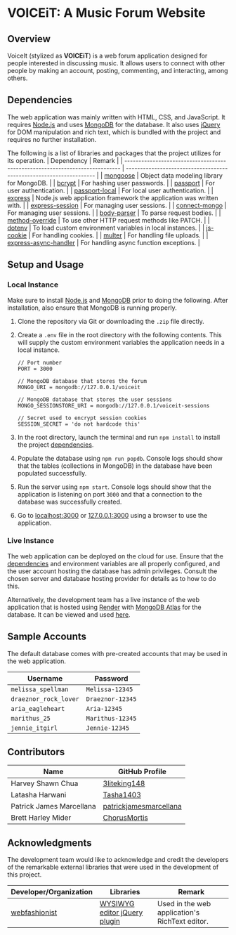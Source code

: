 # VOICEiT: A Music Forum Website

## Overview

VoiceIt (stylized as **VOICEiT**) is a web forum application designed for people interested in discussing music. It allows users to connect with other people by making an account, posting, commenting, and interacting, among others.

## Dependencies

The web application was mainly written with HTML, CSS, and JavaScript. It requires [Node.js](https://nodejs.org) and uses [MongoDB](https://www.mongodb.com/) for the database. It also uses [jQuery](https://jquery.com) for DOM manipulation and rich text, which is bundled with the project and requires no further installation.

The following is a list of libraries and packages that the project utilizes for its operation.
| Dependency                                                                   | Remark                                                              |
| ---------------------------------------------------------------------------- | ------------------------------------------------------------------- |
| [mongoose](https://www.npmjs.com/package/mongoose)                           | Object data modeling library for MongoDB.                           |
| [bcrypt](https://www.npmjs.com/package/bcrypt)                               | For hashing user passwords.                                         |
| [passport](https://www.npmjs.com/package/passport)                           | For user authentication.                                            |
| [passport-local](https://www.npmjs.com/package/passport-local)               | For local user authentication.                                      |
| [express](https://www.npmjs.com/package/express)                             | Node.js web application framework the application was written with. |
| [express-session](https://www.npmjs.com/package/express-session)             | For managing user sessions.                                         |
| [connect-mongo](https://www.npmjs.com/package/connect-mongo)                 | For managing user sessions.                                         |
| [body-parser](https://www.npmjs.com/package/body-parser)                     | To parse request bodies.                                            |
| [method-override](https://www.npmjs.com/package/method-override)             | To use other HTTP request methods like PATCH.                       |
| [dotenv](https://www.npmjs.com/package/dotenv)                               | To load custom environment variables in local instances.            |
| [js-cookie](https://www.npmjs.com/package/js-cookie)                         | For handling cookies.                                               |
| [multer](https://www.npmjs.com/package/multer)                               | For handling file uploads.                                          |
| [express-async-handler](https://www.npmjs.com/package/express-async-handler) | For handling async function exceptions.                             |

## Setup and Usage

### Local Instance

Make sure to install [Node.js](https://nodejs.org) and [MongoDB](https://www.mongodb.com/) prior to doing the following. After installation, also ensure that MongoDB is running properly.

1. Clone the repository via Git or downloading the `.zip` file directly.
2. Create a `.env` file in the root directory with the following contents. This will supply the custom environment variables the application needs in a local instance.

    ```text
    // Port number
    PORT = 3000 

    // MongoDB database that stores the forum
    MONGO_URI = mongodb://127.0.0.1/voiceit 

    // MongoDB database that stores the user sessions
    MONGO_SESSIONSTORE_URI = mongodb://127.0.0.1/voiceit-sessions

    // Secret used to encrypt session cookies
    SESSION_SECRET = 'do not hardcode this'
    ```

3. In the root directory, launch the terminal and run `npm install` to install the project [dependencies](#dependencies).
4. Populate the database using `npm run popdb`. Console logs should show that the tables (collections in MongoDB) in the database have been populated successfully.
5. Run the server using `npm start`. Console logs should show that the application is listening on port `3000` and that a connection to the database was successfully created.
6. Go to [localhost:3000](http://localhost:3000) or [127.0.0.1:3000](http://127.0.0.1:3000) using a browser to use the application.

### Live Instance

The web application can be deployed on the cloud for use. Ensure that the [dependencies](#dependencies) and environment variables are all properly configured, and the user account hosting the database has admin privileges. Consult the chosen server and database hosting provider for details as to how to do this.

Alternatively, the development team has a live instance of the web application that is hosted using [Render](https://render.com/) with [MongoDB Atlas](https://www.mongodb.com/atlas/database) for the database. It can be viewed and used [here](https://voiceit.onrender.com/index.html?forum=home).

## Sample Accounts

The default database comes with pre-created accounts that may be used in the web application.

| Username              | Password         |
| --------------------- | ---------------- |
| `melissa_spellman`    | `Melissa-12345`  |
| `draeznor_rock_lover` | `Draeznor-12345` |
| `aria_eagleheart`     | `Aria-12345`     |
| `marithus_25`         | `Marithus-12345` |
| `jennie_itgirl`       | `Jennie-12345`   |

## Contributors

| Name                     | GitHub Profile                                                      |
| ------------------------ | ------------------------------------------------------------------- |
| Harvey Shawn Chua        | [3liteking148](https://github.com/3liteking148)                     |
| Latasha Harwani          | [Tasha1403](https://github.com/Tasha1403)                           |
| Patrick James Marcellana | [patrickjamesmarcellana](https://github.com/patrickjamesmarcellana) |
| Brett Harley Mider       | [ChorusMortis](https://github.com/ChorusMortis)                     |

## Acknowledgments

The development team would like to acknowledge and credit the developers of the remarkable external libraries that were used in the development of this project.

| Developer/Organization                            | Libraries                                                                  | Remark                                         |
| ------------------------------------------------- | -------------------------------------------------------------------------- | ---------------------------------------------- |
| [webfashionist](https://github.com/webfashionist) | [WYSIWYG editor jQuery plugin](https://github.com/webfashionist/RichText/) | Used in the web application's RichText editor. |
